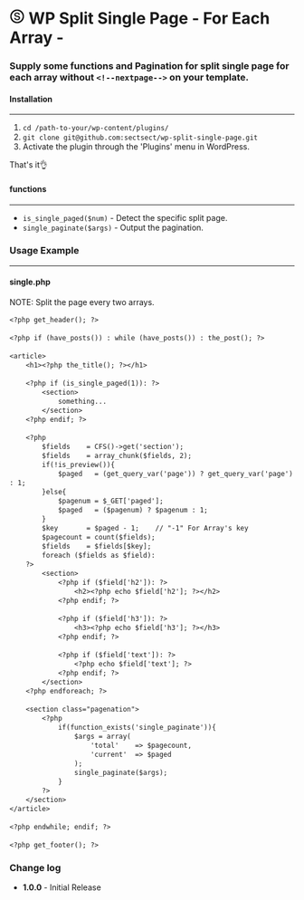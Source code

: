 # ![Alt text](images/logo.jpg "SECT") WP Split Single Page - For Each Array -

### Supply some functions and Pagination for split single page for each array without `<!--nextpage-->` on your template.

#### Installation
- - -
 1. `cd /path-to-your/wp-content/plugins/`
 2. `git clone git@github.com:sectsect/wp-split-single-page.git`
 3. Activate the plugin through the 'Plugins' menu in WordPress.

 That's it:ok_hand:

#### functions
- - -
* `is_single_paged($num)`	- Detect the specific split page.
* `single_paginate($args)`	- Output the pagination.

### Usage Example
- - -

#### single.php
NOTE: Split the page every two arrays.

	<?php get_header(); ?>

	<?php if (have_posts()) : while (have_posts()) : the_post(); ?>

	<article>
		<h1><?php the_title(); ?></h1>

		<?php if (is_single_paged(1)): ?>
			<section>
				something...
			</section>
		<?php endif; ?>

		<?php
			$fields    = CFS()->get('section');
			$fields    = array_chunk($fields, 2);
			if(!is_preview()){
				$paged   = (get_query_var('page')) ? get_query_var('page') : 1;
			}else{
				$pagenum = $_GET['paged'];
				$paged   = ($pagenum) ? $pagenum : 1;
			}
			$key       = $paged - 1;    // "-1" For Array's key
			$pagecount = count($fields);
			$fields    = $fields[$key];
			foreach ($fields as $field):
		?>
			<section>
				<?php if ($field['h2']): ?>
					<h2><?php echo $field['h2']; ?></h2>
				<?php endif; ?>

				<?php if ($field['h3']): ?>
					<h3><?php echo $field['h3']; ?></h3>
				<?php endif; ?>

				<?php if ($field['text']): ?>
					<?php echo $field['text']; ?>
				<?php endif; ?>
			</section>
		<?php endforeach; ?>

		<section class="pagenation">
			<?php
				if(function_exists('single_paginate')){
					$args = array(
						'total'    => $pagecount,
						'current'  => $paged
					);
					single_paginate($args);
				}
			?>
		</section>
	</article>

	<?php endwhile; endif; ?>

	<?php get_footer(); ?>


### Change log  
 * **1.0.0** - Initial Release
